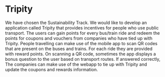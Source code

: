 # Tripity  
We have chosen the Sustainability Track. We would like to develop an application called Tripity that provides incentives for people who use public transport. The users can gain points for every bus/train ride and redeem the points for coupons and vouchers from companies who have tied up with Tripity. People travelling can make use of the mobile app to scan QR codes that are present on the buses and trains. For each ride they are provided with reward points. On scanning a QR code, sometimes the app displays a bonus question to the user based on transport routes. If answered correctly, The companies can make use of the webapp to tie up with Tripity and update the coupons and rewards information. 

